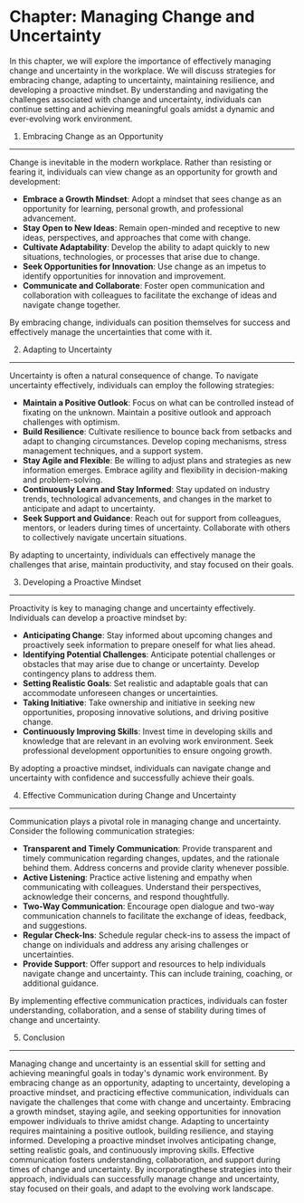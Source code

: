 Chapter: Managing Change and Uncertainty
========================================

In this chapter, we will explore the importance of effectively managing change and uncertainty in the workplace. We will discuss strategies for embracing change, adapting to uncertainty, maintaining resilience, and developing a proactive mindset. By understanding and navigating the challenges associated with change and uncertainty, individuals can continue setting and achieving meaningful goals amidst a dynamic and ever-evolving work environment.

1. Embracing Change as an Opportunity
-------------------------------------

Change is inevitable in the modern workplace. Rather than resisting or fearing it, individuals can view change as an opportunity for growth and development:

* **Embrace a Growth Mindset**: Adopt a mindset that sees change as an opportunity for learning, personal growth, and professional advancement.
* **Stay Open to New Ideas**: Remain open-minded and receptive to new ideas, perspectives, and approaches that come with change.
* **Cultivate Adaptability**: Develop the ability to adapt quickly to new situations, technologies, or processes that arise due to change.
* **Seek Opportunities for Innovation**: Use change as an impetus to identify opportunities for innovation and improvement.
* **Communicate and Collaborate**: Foster open communication and collaboration with colleagues to facilitate the exchange of ideas and navigate change together.

By embracing change, individuals can position themselves for success and effectively manage the uncertainties that come with it.

2. Adapting to Uncertainty
--------------------------

Uncertainty is often a natural consequence of change. To navigate uncertainty effectively, individuals can employ the following strategies:

* **Maintain a Positive Outlook**: Focus on what can be controlled instead of fixating on the unknown. Maintain a positive outlook and approach challenges with optimism.
* **Build Resilience**: Cultivate resilience to bounce back from setbacks and adapt to changing circumstances. Develop coping mechanisms, stress management techniques, and a support system.
* **Stay Agile and Flexible**: Be willing to adjust plans and strategies as new information emerges. Embrace agility and flexibility in decision-making and problem-solving.
* **Continuously Learn and Stay Informed**: Stay updated on industry trends, technological advancements, and changes in the market to anticipate and adapt to uncertainty.
* **Seek Support and Guidance**: Reach out for support from colleagues, mentors, or leaders during times of uncertainty. Collaborate with others to collectively navigate uncertain situations.

By adapting to uncertainty, individuals can effectively manage the challenges that arise, maintain productivity, and stay focused on their goals.

3. Developing a Proactive Mindset
---------------------------------

Proactivity is key to managing change and uncertainty effectively. Individuals can develop a proactive mindset by:

* **Anticipating Change**: Stay informed about upcoming changes and proactively seek information to prepare oneself for what lies ahead.
* **Identifying Potential Challenges**: Anticipate potential challenges or obstacles that may arise due to change or uncertainty. Develop contingency plans to address them.
* **Setting Realistic Goals**: Set realistic and adaptable goals that can accommodate unforeseen changes or uncertainties.
* **Taking Initiative**: Take ownership and initiative in seeking new opportunities, proposing innovative solutions, and driving positive change.
* **Continuously Improving Skills**: Invest time in developing skills and knowledge that are relevant in an evolving work environment. Seek professional development opportunities to ensure ongoing growth.

By adopting a proactive mindset, individuals can navigate change and uncertainty with confidence and successfully achieve their goals.

4. Effective Communication during Change and Uncertainty
--------------------------------------------------------

Communication plays a pivotal role in managing change and uncertainty. Consider the following communication strategies:

* **Transparent and Timely Communication**: Provide transparent and timely communication regarding changes, updates, and the rationale behind them. Address concerns and provide clarity whenever possible.
* **Active Listening**: Practice active listening and empathy when communicating with colleagues. Understand their perspectives, acknowledge their concerns, and respond thoughtfully.
* **Two-Way Communication**: Encourage open dialogue and two-way communication channels to facilitate the exchange of ideas, feedback, and suggestions.
* **Regular Check-Ins**: Schedule regular check-ins to assess the impact of change on individuals and address any arising challenges or uncertainties.
* **Provide Support**: Offer support and resources to help individuals navigate change and uncertainty. This can include training, coaching, or additional guidance.

By implementing effective communication practices, individuals can foster understanding, collaboration, and a sense of stability during times of change and uncertainty.

5. Conclusion
-------------

Managing change and uncertainty is an essential skill for setting and achieving meaningful goals in today's dynamic work environment. By embracing change as an opportunity, adapting to uncertainty, developing a proactive mindset, and practicing effective communication, individuals can navigate the challenges that come with change and uncertainty. Embracing a growth mindset, staying agile, and seeking opportunities for innovation empower individuals to thrive amidst change. Adapting to uncertainty requires maintaining a positive outlook, building resilience, and staying informed. Developing a proactive mindset involves anticipating change, setting realistic goals, and continuously improving skills. Effective communication fosters understanding, collaboration, and support during times of change and uncertainty. By incorporatingthese strategies into their approach, individuals can successfully manage change and uncertainty, stay focused on their goals, and adapt to the evolving work landscape.
